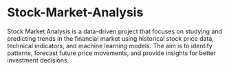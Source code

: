 # Stock-Market-Analysis
Stock Market Analysis is a data-driven project that focuses on studying and predicting trends in the financial market using historical stock price data, technical indicators, and machine learning models. The aim is to identify patterns, forecast future price movements, and provide insights for better investment decisions.
